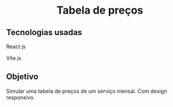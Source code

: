 <h1 align='center'>Tabela de preços</h1>

<div>
  <h2>Tecnologias usadas</h2>
  
  <p>React js</p>
  <p>Vite js</p>
</div>

<div>
  <h2>Objetivo</h2>
  
  <p>Simular uma tabela de preços de um serviço mensal. Com design responsivo. 
</div>
